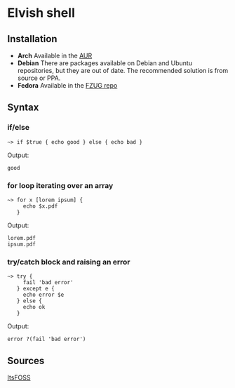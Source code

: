 # Elvish shell
## Installation
- __Arch__ Available in the [AUR](https://aur.archlinux.org/packages/elvish/)
- __Debian__ There are packages available on Debian and Ubuntu repositories, but they are out of date. The recommended solution is from source or PPA.
- __Fedora__ Available in the [FZUG repo](https://github.com/FZUG/repo/wiki/Add-FZUG-Repository)
## Syntax
### if/else
```elvish
~> if $true { echo good } else { echo bad }
```
Output:
```
good
```
### for loop iterating over an array
```elvish
~> for x [lorem ipsum] {
     echo $x.pdf
   }
```
Output:
```
lorem.pdf
ipsum.pdf
```

### try/catch block and raising an error
```elvish
~> try {
     fail 'bad error'
   } except e {
     echo error $e
   } else {
     echo ok
   }
```
Output:
```
error ?(fail 'bad error')
```
## Sources
[ItsFOSS](https://itsfoss.com/elvish-shell/)